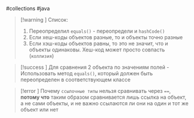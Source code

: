 #collections #java

>[!warning ] Список:
>1. Переопределил `equals()` - переопредели и `hashCode()`
>2. Если хеш-коды объектов разные, то и объекты точно разные
>3. Если хэш-коды объектов равны, то это не значит, что и объекты одинаковы. Хеш-код может просто совпасть (`коллизия`)

>[!success ] Для сравнения 2 объекта по значениям полей - Использовать метод `equals()`, который должен быть переопределен в соответствующем классе

>[!error ] Почему `ссылочные типы` нельзя сравнивать через `==`, **потому что** таким образом сравнивается лишь ссылка на объект, а не сами объекты, и не важно ссылаются ли они на один и тот же объект или нет